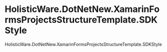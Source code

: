 # HolisticWare.DotNetNew.XamarinFormsProjectsStructureTemplate.SDKStyle
HolisticWare.DotNetNew.XamarinFormsProjectsStructureTemplate.SDKStyle
